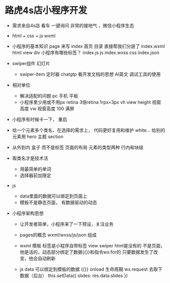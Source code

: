 # 路虎4s店小程序开发

- 需求来自4s店
    看车 一键询问
    非常的接地气 ，微信小程序生态

- html + css + js
    wxml

- 小程序的基本知识
    page 来写
        index 首页 目录 直接帮我们分层了
            index.wxml  html    view    div 小程序有哪些标签？
            index.js    js
            index.wxss  css
            index.json  

- swiper组件
    幻灯片
    + swiper-item
    定时器
    chatgtp
    看开发文档的思想    AI英文
    调试工具的使用

- 相对单位
    - 解决适配的问题
        pc 手机 平板
    -   小程序里少用或不用px
        retina  3倍retina   1rpx=3px
        vh  view height 视窗高度
        vw  视窗高度
        100  满屏
 
- 小程序有时候卡一下， 重启
- 给一个元素多个类名，在选择的需求上，  代码更好复用和维护
    white... 给别的元素用
    hero 主题
    section 
- 从外到内
    盒子  而不是标签    页面的布局
    元素的类型两种  行内和块级
- 取类名才是技术活
    - 用最简单的单词
    - 选择器前加限定


- js
    - data里面的数据可以绑定到页面上 
    - 模板不是静态页面， 有数据驱动的动态

- 小程序架构思想
    - 让开发者简单，小程序来了一下预设，关注业务
    - pages的概念
        wxml/wxss/js/json 组成

    - wxml 模板
        标签是小程序自带标签  view  swiper  html是没有的
        不是页面，他是活的，动态部分绑定了数据{{}}和指令wx:for的
        只要数据发生了改变，他会自动刷新
    - js 
        data 可以绑定到模板的数据 {{}}
        onload 生命周期 wx.request 去取下数据（后台）
        this.setData({
            slides: res.data.slides
        })